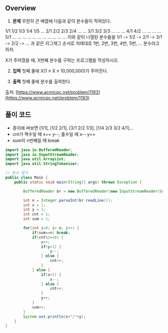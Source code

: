 ## Overview
1. **문제**
무한히 큰 배열에 다음과 같이 분수들이 적혀있다.

1/1	1/2	1/3	1/4	1/5	…
2/1	2/2	2/3	2/4	…	…
3/1	3/2	3/3	…	…	…
4/1	4/2	…	…	…	…
5/1	…	…	…	…	…
…	…	…	…	…	…
이와 같이 나열된 분수들을 1/1 -> 1/2 -> 2/1 -> 3/1 -> 2/2 -> … 과 같은 지그재그 순서로 차례대로 1번, 2번, 3번, 4번, 5번, … 분수라고 하자.

X가 주어졌을 때, X번째 분수를 구하는 프로그램을 작성하시오.

2. **입력**
첫째 줄에 X(1 ≤ X ≤ 10,000,000)가 주어진다.

3. **출력**
첫째 줄에 분수를 출력한다.

출처: [https://www.acmicpc.net/problem/1193](https://www.acmicpc.net/problem/1193)

## 풀이 코드
- 종이에 써보면 [1/1], [1/2 2/1], [3/1 2/2 1/3], [1/4 2/3 3/2 4/1]...
- cnt가 짝수일 때 x++ y--, 홀수일 때 x-- y++
- sum이 n번째일 때 break

```java
import java.io.BufferedReader;
import java.io.InputStreamReader;
import java.util.ArrayList;
import java.util.StringTokenizer;

// 분수 찾기
public class Main {
	public static void main(String[] args) throws Exception {

		BufferedReader br = new BufferedReader(new InputStreamReader(System.in));

		int n = Integer.parseInt(br.readLine());
		int x = 1;
		int y = 1;
		int cnt = 1;
		int sum = 1;

		for(int i=0; i< n; i++) {
			if(sum==n) break;
			if(cnt%2==0) {
				x++;
				if(y>1) {
					y--;
				} else {
					cnt++;
				}
			} else {
				if(x>1) {
					x--;
				} else {
					cnt++;
				}
				y++;
			}
			sum++;
		}
		System.out.println(x+"/"+y);
	}
}
```
